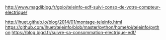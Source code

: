 http://www.magdiblog.fr/gpio/teleinfo-edf-suivi-conso-de-votre-compteur-electrique/

http://lhuet.github.io/blog/2014/01/montage-teleinfo.html
https://github.com/lhuet/teleinfo/blob/master/python/home/pi/teleinfo/python
https://blog.bigd.fr/suivre-sa-consommation-electrique-edf/


